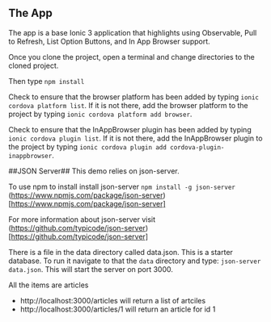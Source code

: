## The App

The app is a base Ionic 3 application that highlights using Observable, Pull to Refresh, List Option Buttons, and In App Browser support.

Once you clone the project, open a terminal and change directories to the cloned project.

Then type `npm install`

Check to ensure that the browser platform has been added by typing `ionic cordova platform list`. If it is not there, add the browser platform to the project by typing `ionic cordova platform add browser`.

Check to ensure that the InAppBrowser plugin has been added by typing `ionic cordova plugin list`. If it is not there, add the InAppBrowser plugin to the project by typing `ionic cordova plugin add cordova-plugin-inappbrowser`.

##JSON Server##
This demo relies on json-server.

To use npm to install install json-server
`npm install -g json-server`
(https://www.npmjs.com/package/json-server)[https://www.npmjs.com/package/json-server]

For more information about json-server visit
(https://github.com/typicode/json-server)[https://github.com/typicode/json-server]

There is a file in the data directory called data.json. This is a starter database. To run it navigate to that the `data` directory and type: `json-server data.json`. This will start the server on port 3000.

All the items are articles
* http://localhost:3000/articles will return a list of artciles
* http://localhost:3000/articles/1 will return an article for id 1


